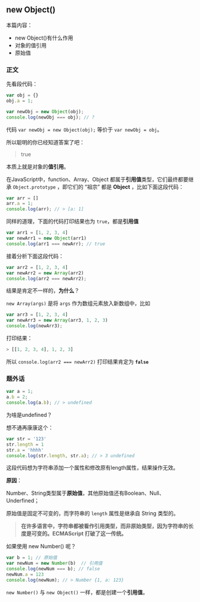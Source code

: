 ## new Object()

本篇内容：

- new Object()有什么作用
- 对象的值引用
- 原始值



### 正文

先看段代码：

```js
var obj = {}
obj.a = 1;

var newObj = new Object(obj);
console.log(newObj === obj); // ?
```

代码 `var newObj = new Object(obj);` 等价于 `var newObj = obj`。

所以聪明的你已经知道答案了吧：

> true

本质上就是对象的**值引用**。

在JavaScript中，function、Array、Object 都属于**引用值**类型，它们最终都要继承 `Object.prototype` ，即它们的 “祖宗” 都是 **Object** ，比如下面这段代码：

```js
var arr = []
arr.a = 1;
console.log(arr); // > [a: 1]
```

同样的道理，下面的代码打印结果也为 `true`，都是**引用值**

```js
var arr1 = [1, 2, 3, 4]
var newArr1 = new Object(arr1)
console.log(arr1 === newArr); // true
```

接着分析下面这段代码：

```js
var arr2 = [1, 2, 3, 4]
var newArr2 = new Array(arr2)
console.log(arr2 === newArr2);
```

结果是肯定不一样的，**为什么**？

`new Array(args)` 是将 `args` 作为数组元素放入新数组中，比如

```js
var arr3 = [1, 2, 3, 4]
var newArr3 = new Array(arr3, 1, 2, 3)
console.log(newArr3);
```

打印结果：

```js
> [[1, 2, 3, 4], 1, 2, 3]
```

所以 `console.log(arr2 === newArr2)` 打印结果肯定为 **`false`**



### 题外话

```js
var a = 1;
a.b = 2;
console.log(a.b); // > undefined
```

为啥是undefined？

想不通再康康这个：

```js
var str = '123'
str.length = 1
str.a = 'hhhh'
console.log(str.length, str.a); // > 3 undefined
```

这段代码想为字符串添加一个属性和修改原有length属性，结果操作无效。

**原因**：

Number、String类型属于**原始值**，其他原始值还有Boolean、Null、Underfined；

原始值是固定不可变的，而字符串的 `length` 属性是继承自 String 类型的。

> **在许多语言中，字符串都被看作引用类型，而非原始类型，因为字符串的长度是可变的。ECMAScript 打破了这一传统。**

如果使用 new Number() 呢？

```js
var b = 1; // 原始值
var newNum = new Number(b)  // 引用值
console.log(newNum === b); // false 
newNum.a = 123
console.log(newNum); // > Number {1, a: 123}
```

`new Number()` 与 `new Object()` 一样，都是创建一个**引用值**。

